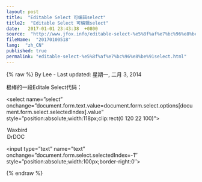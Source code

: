 ```yaml
---
layout: post
title:  "Editable Select 可编辑select"
title2:  "Editable Select 可编辑select"
date:   2017-01-01 23:43:38  +0800
source:  "http://www.jfox.info/editable-select-%e5%8f%af%e7%bc%96%e8%be%91select.html"
fileName:  "20170100518"
lang:  "zh_CN"
published: true
permalink: "editable-select-%e5%8f%af%e7%bc%96%e8%be%91select.html"
---
```

{% raw %}
By Lee - Last updated: 星期一, 二月 3, 2014

极棒的一段Editale Select代码：

<form name=”form”> 

<select name=”select” onchange=”document.form.text.value=document.form.select.options[document.form.select.selectedIndex].value” style=”position:absolute;width:118px;clip:rect(0 120 22 100)”> 

<option value=”Waxbird”>Waxbird</option> 

<option value=”DrDoc”>DrDOC</option> 

</select> 

<input type=”text” name=”text” onchange=”document.form.select.selectedIndex=-1″ style=”position:absolute;width:100px;border-right:0″> 

</form>
{% endraw %}